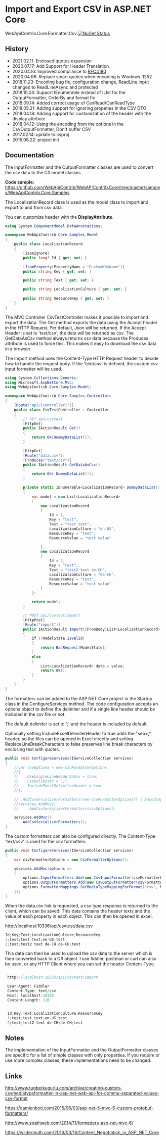 # Import and Export CSV in ASP.NET Core

WebApiContrib.Core.Formatter.Csv [![NuGet Status](http://img.shields.io/nuget/v/WebApiContrib.Core.Formatter.Csv.svg?style=flat-square)](https://www.nuget.org/packages/WebApiContrib.Core.Formatter.Csv/)

## History

- 2021.02.11: Enclosed quotes expansion
- 2020.07.17: Add Support for Header Translation
- 2020.04.16: Improved compliance to [RFC4180](https://tools.ietf.org/html/rfc4180)
- 2020.04.06: Replace smart quotes when encoding is Windows-1252
- 2018.11.23: Encoding bug fix, configuration change, ReadLine input changed to ReadLineAsync and protected
- 2018.10.24: Support IEnumerable instead of ILIst for the OutputFormatter, OrderBy and format fix
- 2018.09.14: Added correct usage of CanRead/CanReadType
- 2018.05.31: Adding support for ignoring propeties in the CSV DTO
- 2018.04.18: Adding support for customization of the header with the display attribute
- 2018.04.12: Using the encoding from the options in the CsvOutputFormatter, Don't buffer CSV 
- 2017.02.14: update to csproj
- 2016.06.22: project init

## Documentation

The InputFormatter and the OutputFormatter classes are used to convert the csv data to the C# model classes. 

 **Code sample:** https://github.com/WebApiContrib/WebAPIContrib.Core/tree/master/samples/WebApiContrib.Core.Samples

The LocalizationRecord class is used as the model class to import and export to and from csv data.

You can customize header with the  **DisplayAttribute**.

```csharp
using System.ComponentModel.DataAnnotations;

namespace WebApiContrib.Core.Samples.Model
{
    public class LocalizationRecord
    {
        [JsonIgnore]
        public long? Id { get; set; }

        [JsonProperty(PropertyName = "CustomKeyName")]
        public string Key { get; set; }

        public string Text { get; set; }

        public string LocalizationCulture { get; set; }
        
        public string ResourceKey { get; set; }
    }
}

```

The MVC Controller CsvTestController  makes it possible to import and export the data. The Get method exports the data using the Accept header in the HTTP Request. Per default, Json will be returned. If the Accept Header is set to 'text/csv', the data will be returned as csv. The GetDataAsCsv method always returns csv data because the Produces attribute is used to force this. This makes it easy to download the csv data in a browser. 

The Import method uses the Content-Type HTTP Request header to decide how to handle the request body. If the 'text/csv' is defined, the custom csv input formatter will be used.

```csharp
using System.Collections.Generic;
using Microsoft.AspNetCore.Mvc;
using WebApiContrib.Core.Samples.Model;

namespace WebApiContrib.Core.Samples.Controllers
{
    [Route("api/[controller]")]
    public class CsvTestController : Controller
    {
        // GET api/csvtest
        [HttpGet]
        public IActionResult Get()
        {
            return Ok(DummyDataList());
        }

        [HttpGet]
        [Route("data.csv")]
        [Produces("text/csv")]
        public IActionResult GetDataAsCsv()
        {
            return Ok( DummyDataList());
        }

        private static IEnumerable<LocalizationRecord> DummyDataList()
        {
            var model = new List<LocalizationRecord>
            {
                new LocalizationRecord
                {
                    Id = 1,
                    Key = "test",
                    Text = "test text",
                    LocalizationCulture = "en-US",
                    ResourceKey = "test",
                    ResourceValue = "test value"

                },
                new LocalizationRecord
                {
                    Id = 2,
                    Key = "test",
                    Text = "test2 text de-CH",
                    LocalizationCulture = "de-CH",
                    ResourceKey = "test",
                    ResourceValue = "test value"
                }
            };

            return model;
        }

        // POST api/csvtest/import
        [HttpPost]
        [Route("import")]
        public IActionResult Import([FromBody]List<LocalizationRecord> value)
        {
            if (!ModelState.IsValid)
            {
                return BadRequest(ModelState);
            }
            else
            {
                List<LocalizationRecord> data = value;
                return Ok();
            }
        }
    }
}

```

The formatters can be added to the ASP.NET Core project in the Startup class in the ConfigureServices method. The code configuration accepts an options object to define the delimiter and if a single line header should be included in the csv file or not.

The default delimiter is set to ';' and the header is included by default.

Optionally setting IncludeExcelDelimiterHeader to true adds the "sep=,"  header, so the files can be opened in Excel directly and setting ReplaceLineBreakCharacters to false preserves line break characters by enclosing text with quotes.

```csharp
public void ConfigureServices(IServiceCollection services)
{
	//var csvOptions = new CsvFormatterOptions
	//{
	//    UseSingleLineHeaderInCsv = true,
	//    CsvDelimiter = ",",
	//    IncludeExcelDelimiterHeader = true
	//};

	// .AddCsvSerializerFormatters(new CsvFormatterOptions() { Encoding = Encoding.UTF8 })
	//services.AddMvc()
	//    .AddCsvSerializerFormatters(csvOptions);

	services.AddMvc()
	   .AddCsvSerializerFormatters();
}
```

The custom formatters can also be configured directly. The Content-Type 'text/csv' is used for the csv formatters. 

```csharp
public void ConfigureServices(IServiceCollection services)
{
	var csvFormatterOptions = new CsvFormatterOptions();

	services.AddMvc(options =>
	{
		options.InputFormatters.Add(new CsvInputFormatter(csvFormatterOptions));
		options.OutputFormatters.Add(new CsvOutputFormatter(csvFormatterOptions));
		options.FormatterMappings.SetMediaTypeMappingForFormat("csv", MediaTypeHeaderValue.Parse("text/csv"));
	});
}
```

When the data.csv link is requested, a csv type response is returned to the client, which can be saved. This data contains the header texts and the value of each property in each object. This can then be opened in excel.

http://localhost:10336/api/csvtest/data.csv

```csharp
Id;Key;Text;LocalizationCulture;ResourceKey
1;test;test text;en-US;test
2;test;test2 text de-CH;de-CH;test
```

This data can then be used to upload the csv data to the server which is then converted back to a C# object. I use fiddler, postman or curl can also be used, or any HTTP Client where you can set the header Content-Type.

```csharp

 http://localhost:10336/api/csvtest/import 

 User-Agent: Fiddler 
 Content-Type: text/csv 
 Host: localhost:10336 
 Content-Length: 110 


 Id;Key;Text;LocalizationCulture;ResourceKey 
 1;test;test text;en-US;test 
 2;test;test2 text de-CH;de-CH;test 

```

## Notes

The implementation of the InputFormatter and the OutputFormatter classes are specific for a list of simple classes with only properties. If you require or use more complex classes, these implementations need to be changed.

## Links

http://www.tugberkugurlu.com/archive/creating-custom-csvmediatypeformatter-in-asp-net-web-api-for-comma-separated-values-csv-format

https://damienbod.com/2015/06/03/asp-net-5-mvc-6-custom-protobuf-formatters/

http://www.strathweb.com/2014/11/formatters-asp-net-mvc-6/

https://wildermuth.com/2016/03/16/Content_Negotiation_in_ASP_NET_Core
